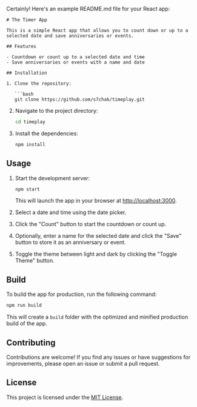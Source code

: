 Certainly! Here's an example README.md file for your React app:

```
# The Timer App

This is a simple React app that allows you to count down or up to a selected date and save anniversaries or events.

## Features

- Countdown or count up to a selected date and time
- Save anniversaries or events with a name and date

## Installation

1. Clone the repository:

   ```bash
   git clone https://github.com/s7chak/timeplay.git
   ```

2. Navigate to the project directory:

   ```bash
   cd timeplay
   ```

3. Install the dependencies:

   ```bash
   npm install
   ```

## Usage

1. Start the development server:

   ```bash
   npm start
   ```

   This will launch the app in your browser at [http://localhost:3000](http://localhost:3000).

2. Select a date and time using the date picker.

3. Click the "Count" button to start the countdown or count up.

4. Optionally, enter a name for the selected date and click the "Save" button to store it as an anniversary or event.

5. Toggle the theme between light and dark by clicking the "Toggle Theme" button.

## Build

To build the app for production, run the following command:

```bash
npm run build
```

This will create a `build` folder with the optimized and minified production build of the app.

## Contributing

Contributions are welcome! If you find any issues or have suggestions for improvements, please open an issue or submit a pull request.

## License

This project is licensed under the [MIT License](LICENSE).

```
